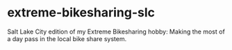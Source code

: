# extreme-bikesharing-slc
Salt Lake City edition of my Extreme Bikesharing hobby: Making the most of a day pass in the local bike share system.
